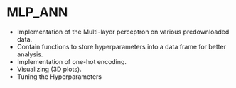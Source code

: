 # MLP_ANN
- Implementation of the Multi-layer perceptron on various predownloaded data.
- Contain functions to store hyperparameters into a data frame for better analysis.
- Implementation of one-hot encoding.
- Visualizing (3D plots).
- Tuning the Hyperparameters
